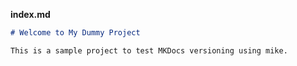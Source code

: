 **index.md**

```md
# Welcome to My Dummy Project

This is a sample project to test MKDocs versioning using mike.
```